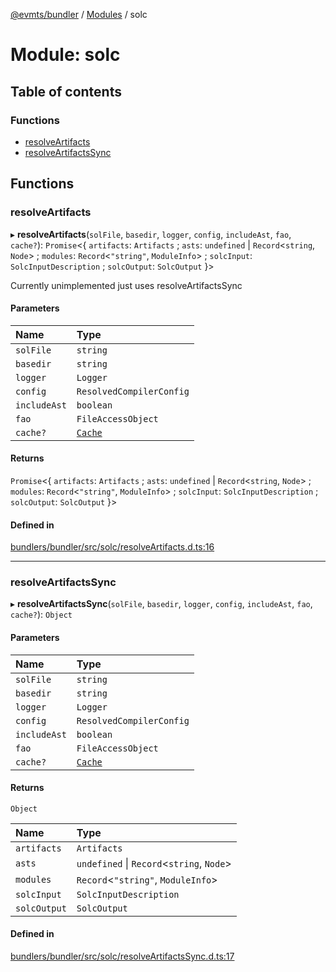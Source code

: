 [@evmts/bundler](/reference/bundler/README.md) / [Modules](/reference/bundler/modules.md) / solc

# Module: solc

## Table of contents

### Functions

- [resolveArtifacts](/reference/bundler/modules/solc.md#resolveartifacts)
- [resolveArtifactsSync](/reference/bundler/modules/solc.md#resolveartifactssync)

## Functions

### resolveArtifacts

▸ **resolveArtifacts**(`solFile`, `basedir`, `logger`, `config`, `includeAst`, `fao`, `cache?`): `Promise`<{ `artifacts`: `Artifacts` ; `asts`: `undefined` \| `Record`<`string`, `Node`\> ; `modules`: `Record`<``"string"``, `ModuleInfo`\> ; `solcInput`: `SolcInputDescription` ; `solcOutput`: `SolcOutput`  }\>

Currently unimplemented just uses resolveArtifactsSync

#### Parameters

| Name | Type |
| :------ | :------ |
| `solFile` | `string` |
| `basedir` | `string` |
| `logger` | `Logger` |
| `config` | `ResolvedCompilerConfig` |
| `includeAst` | `boolean` |
| `fao` | `FileAccessObject` |
| `cache?` | [`Cache`](/reference/bundler/modules/createCache.md#cache) |

#### Returns

`Promise`<{ `artifacts`: `Artifacts` ; `asts`: `undefined` \| `Record`<`string`, `Node`\> ; `modules`: `Record`<``"string"``, `ModuleInfo`\> ; `solcInput`: `SolcInputDescription` ; `solcOutput`: `SolcOutput`  }\>

#### Defined in

[bundlers/bundler/src/solc/resolveArtifacts.d.ts:16](https://github.com/evmts/evmts-monorepo/blob/main/bundlers/bundler/src/solc/resolveArtifacts.d.ts#L16)

___

### resolveArtifactsSync

▸ **resolveArtifactsSync**(`solFile`, `basedir`, `logger`, `config`, `includeAst`, `fao`, `cache?`): `Object`

#### Parameters

| Name | Type |
| :------ | :------ |
| `solFile` | `string` |
| `basedir` | `string` |
| `logger` | `Logger` |
| `config` | `ResolvedCompilerConfig` |
| `includeAst` | `boolean` |
| `fao` | `FileAccessObject` |
| `cache?` | [`Cache`](/reference/bundler/modules/createCache.md#cache) |

#### Returns

`Object`

| Name | Type |
| :------ | :------ |
| `artifacts` | `Artifacts` |
| `asts` | `undefined` \| `Record`<`string`, `Node`\> |
| `modules` | `Record`<``"string"``, `ModuleInfo`\> |
| `solcInput` | `SolcInputDescription` |
| `solcOutput` | `SolcOutput` |

#### Defined in

[bundlers/bundler/src/solc/resolveArtifactsSync.d.ts:17](https://github.com/evmts/evmts-monorepo/blob/main/bundlers/bundler/src/solc/resolveArtifactsSync.d.ts#L17)
